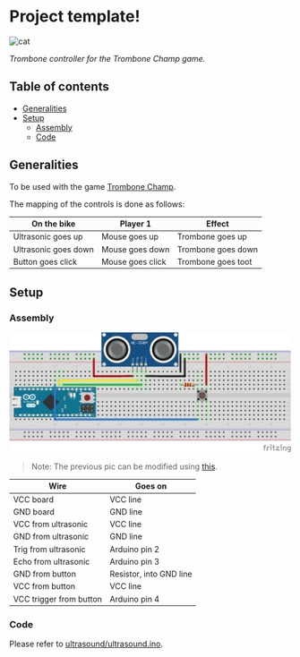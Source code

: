 # Project template!
![cat](./img/trombone.jpg)

*Trombone controller for the Trombone Champ game.*

## Table of contents
- [Generalities](#generalities)
- [Setup](#setup)
  * [Assembly](#assembly)
  * [Code](#code)

## Generalities
To be used with the game [Trombone Champ](https://store.steampowered.com/app/1059990/Trombone_Champ/).

The mapping of the controls is done as follows:

| On the bike          | Player 1         | Effect             |
|----------------------|------------------|--------------------|
| Ultrasonic goes up   | Mouse goes up    | Trombone goes up   |
| Ultrasonic goes down | Mouse goes down  | Trombone goes down |
| Button goes click    | Mouse goes click | Trombone goes toot |

## Setup

### Assembly
![ultrasound_bb](./img/ultrasound_bb.png)

> Note: The previous pic can be modified using [this](./ultrasound.fzz).

| Wire      | Goes on  |
|-----------|----------|
| VCC board | VCC line |
| GND board | GND line |
| VCC from ultrasonic | VCC line |
| GND from ultrasonic | GND line |
| Trig from ultrasonic | Arduino pin 2 |
| Echo from ultrasonic | Arduino pin 3 |
| GND from button | Resistor, into GND line |
| VCC from button | VCC line |
| VCC trigger from button | Arduino pin 4 |

### Code
Please refer to [ultrasound/ultrasound.ino](./ultrasound/ultrasound.ino).
